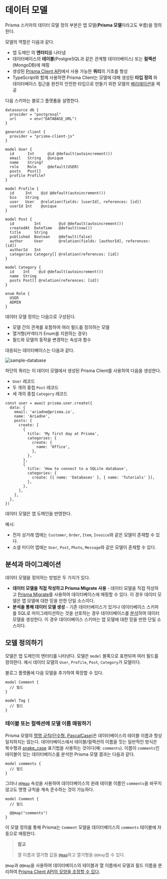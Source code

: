 # 데이터 모델

Prisma 스키마의 데이터 모델 정의 부분은 앱 모델(**Prisma 모델**이라고도 부름)을 정의한다.

모델의 역할은 다음과 같다.

- 앱 도메인 의 **엔터티**를 나타냄
- 데이터베이스의 **테이블**(PostgreSQL과 같은 관계형 데이터베이스) 또는 **컬렉션**(MongoDB)에 매핑
- 생성된 [Prisma Client API](https://www.prisma.io/docs/concepts/components/prisma-client)에서 사용 가능한 **쿼리**의 기초를 형성
- TypeScript와 함께 사용하면 Prisma Client는 모델에 대해 생성된 **타입 정의** 와 데이터베이스 접근을 완전히 안전한 타입으로 만들기 위한 모델의 [베리에이션](https://www.prisma.io/docs/concepts/components/prisma-client/advanced-type-safety/operating-against-partial-structures-of-model-types)을 제공

다음 스키마는 블로그 플랫폼을 설명한다.

```tsx
datasource db {
  provider = "postgresql"
  url      = env("DATABASE_URL")
}

generator client {
  provider = "prisma-client-js"
}

model User {
  id      Int      @id @default(autoincrement())
  email   String   @unique
  name    String?
  role    Role     @default(USER)
  posts   Post[]
  profile Profile?
}

model Profile {
  id     Int    @id @default(autoincrement())
  bio    String
  user   User   @relation(fields: [userId], references: [id])
  userId Int    @unique
}

model Post {
  id         Int        @id @default(autoincrement())
  createdAt  DateTime   @default(now())
  title      String
  published  Boolean    @default(false)
  author     User       @relation(fields: [authorId], references: [id])
  authorId   Int
  categories Category[] @relation(references: [id])
}

model Category {
  id    Int    @id @default(autoincrement())
  name  String
  posts Post[] @relation(references: [id])
}

enum Role {
  USER
  ADMIN
}
```

데이터 모델 정의는 다음으로 구성된다.

- 모델 간의 관계를 포함하여 여러 필드를 정의하는 모델
- 열거형(커넥터가 Enum을 지원하는 경우)
- 필드와 모델의 동작을 변경하는 속성과 함수

대응되는 데이터베이스는 다음과 같다.

![sample-database](https://user-images.githubusercontent.com/95019875/184317156-1bcc4bdc-d95e-44d6-8e33-14399d21d6e5.png)

하단의 쿼리는 이 데이터 모델에서 생성된 Prisma Client를 사용하여 다음을 생성한다.

- `User` 레코드
- 두 개의 중첩 `Post` 레코드
- 세 개의 중첩 `Category` 레코드

```tsx
const user = await prisma.user.create({
  data: {
    email: 'ariadne@prisma.io',
    name: 'Ariadne',
    posts: {
      create: [
        {
          title: 'My first day at Prisma',
          categories: {
            create: {
              name: 'Office',
            },
          },
        },
        {
          title: 'How to connect to a SQLite database',
          categories: {
            create: [{ name: 'Databases' }, { name: 'Tutorials' }],
          },
        },
      ],
    },
  },
})
```

데이터 모델은 앱 도메인을 반영한다.

예시:

- 전자 상거래 앱에는 `Customer`, `Order`, `Item`, `Invoice`와 같은 모델이 존재할 수 있다.
- 소셜 미디어 앱에는 `User`, `Post`, `Photo`, `Message`와 같은 모델이 존재할 수 있다.

## 분석과 마이그레이션

데이터 모델을 정의하는 방법은 두 가지가 있다.

- **데이터 모델을 직접 작성하고 Prisma Migrate 사용** - 데이터 모델을 직접 작성하고 [Prisma Migrate](https://www.prisma.io/docs/concepts/components/prisma-migrate)를 사용하여 데이터베이스에 매핑할 수 있다. 이 경우 데이터 모델은 앱 모델에 대한 믿을 만한 단일 소스이다.
- **분석을 통해 데이터 모델 생성** - 기존 데이터베이스가 있거나 데이터베이스 스키마를 SQL로 마이그레이션하는 것을 선호하는 경우 데이터베이스를 [분석](https://www.prisma.io/docs/concepts/components/introspection)하여 데이터 모델을 생성한다. 이 경우 데이터베이스 스키마는 앱 모델에 대한 믿을 만한 단일 소스이다.

## 모델 정의하기

모델은 앱 도메인의 엔터티를 나타낸다. 모델은 `model` 블록으로 표현되며 여러 필드를 정의한다. 예시 데이터 모델의 `User`, `Profile`, `Post`, `Category`가 모델이다.

블로그 플랫폼에 다음 모델을 추가하여 확장할 수 있다.

```tsx
model Comment {
  // 필드
}

model Tag {
  // 필드
}
```

### 테이블 또는 컬렉션에 모델 이름 매핑하기

Prisma 모델의 [명명 규칙(단수형, PascalCase)](https://www.prisma.io/docs/reference/api-reference/prisma-schema-reference#naming-conventions)은 데이터베이스의 테이블 이름과 항상 일치하지는 않는다. 데이터베이스에서 테이블/컬렉션의 이름을 짓는 일반적인 방식은 복수형과 [snake_case](https://en.wikipedia.org/wiki/Snake_case) 표기법을 사용하는 것이다(예: `comments`). 이름이 `comments`인 테이블이 있는 데이터베이스를 분석한 Prisma 모델 결과는 다음과 같다.

```tsx
model comments {
  // 필드
}
```

그러나 [`@@map`](https://www.prisma.io/docs/reference/api-reference/prisma-schema-reference#map-1) 속성을 사용하여 데이터베이스의 원래 테이블 이름인 `comments`을 바꾸지 않고도 명명 규칙을 계속 준수하는 것이 가능하다.

```tsx
model Comment {
  // 필드

  @@map("comments")
}
```

이 모델 정의를 통해 Prisma는 `Comment` 모델을 데이터베이스의 `comments` 테이블에 자동으로 매핑한다.

> **참고**
>
> 열 이름과 열거형 값을 [`@map`](https://www.prisma.io/docs/reference/api-reference/prisma-schema-reference#map)하고 열거형을 `@@map`할 수 있다.

`@map`과 `@@map`을 사용하여 데이터베이스의 테이블과 열 이름에서 모델과 필드 이름을 분리하여 [Prisma Client API의 모양을 조정할 수 있다](https://www.prisma.io/docs/concepts/components/prisma-client/working-with-prismaclient/use-custom-model-and-field-names#using-map-and-map-to-rename-fields-and-models-in-the-prisma-client-api).

